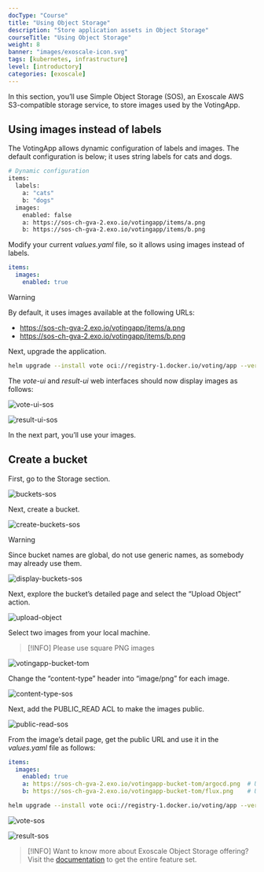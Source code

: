 ```yaml
---
docType: "Course"
title: "Using Object Storage"
description: "Store application assets in Object Storage"
courseTitle: "Using Object Storage"
weight: 8
banner: "images/exoscale-icon.svg"
tags: [kubernetes, infrastructure]
level: [introductory]
categories: [exoscale]
---
```


In this section, you’ll use Simple Object Storage (SOS), an Exoscale AWS S3-compatible storage service, to store images used by the VotingApp.

## Using images instead of labels

The VotingApp allows dynamic configuration of labels and images. The default configuration is below; it uses string labels for cats and dogs.

```bash
# Dynamic configuration
items:
  labels:
    a: "cats"
    b: "dogs"
  images:
    enabled: false
    a: https://sos-ch-gva-2.exo.io/votingapp/items/a.png
    b: https://sos-ch-gva-2.exo.io/votingapp/items/b.png
```

Modify your current *values.yaml* file, so it allows using images instead of labels.

```yaml {filename="values.yaml"}
items:
  images:
    enabled: true
```

> [!WARNING]
> By default, it uses images available at the following URLs:
> - https://sos-ch-gva-2.exo.io/votingapp/items/a.png
> - https://sos-ch-gva-2.exo.io/votingapp/items/b.png

Next, upgrade the application.

```bash
helm upgrade --install vote oci://registry-1.docker.io/voting/app --version v1.0.36 --namespace vote --create-namespace -f values.yaml
```

The *vote-ui* and *result-ui* web interfaces should now display images as follows:

![vote-ui-sos](vote-ui-sos.png)

![result-ui-sos](result-ui-sos.png)

In the next part, you’ll use your images.

## Create a bucket

First, go to the Storage section.

![buckets-sos](buckets-sos.png)

Next, create a bucket.

![create-buckets-sos](create-buckets-sos.png)

> [!WARNING]
> Since bucket names are global, do not use generic names, as somebody may already use them.

![display-buckets-sos](display-buckets-sos.png)

Next, explore the bucket’s detailed page and select the “Upload Object” action.

![upload-object](upload-object.png)

Select two images from your local machine.

> [!INFO]
> Please use square PNG images

![votingapp-bucket-tom](votingapp-bucket-tom.png)

Change the “content-type” header into “image/png” for each image.

![content-type-sos](content-type-sos.png)

Next, add the PUBLIC_READ ACL to make the images public.

![public-read-sos](public-read-sos.png)

From the image’s detail page, get the public URL and use it in the *values.yaml* file as follows:

```yaml {filename="values.yaml"}
items:
  images:
    enabled: true
    a: https://sos-ch-gva-2.exo.io/votingapp-bucket-tom/argocd.png  # Use the URL of your image
    b: https://sos-ch-gva-2.exo.io/votingapp-bucket-tom/flux.png    # Use the URL of your image
```

```bash
helm upgrade --install vote oci://registry-1.docker.io/voting/app --version v1.0.36 --namespace vote --create-namespace -f values.yaml
```

![vote-sos](vote-sos.png)

![result-sos](result-sos.png)

> [!INFO]
> Want to know more about Exoscale Object Storage offering? Visit the [documentation](https://community.exoscale.com/product/storage/) to get the entire feature set.

